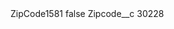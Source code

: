 <?xml version="1.0" encoding="UTF-8"?>
<CustomMetadata xmlns="http://soap.sforce.com/2006/04/metadata" xmlns:xsi="http://www.w3.org/2001/XMLSchema-instance" xmlns:xsd="http://www.w3.org/2001/XMLSchema">
    <label>ZipCode1581</label>
    <protected>false</protected>
    <values>
        <field>Zipcode__c</field>
        <value xsi:type="xsd:string">30228</value>
    </values>
</CustomMetadata>
